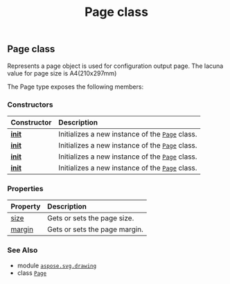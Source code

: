 ﻿---
title: Page class
second_title: Aspose.SVG for Python via .NET API References
description: 
type: docs
weight: 210
url: /python-net/aspose.svg.drawing/page/
is_root: false
---

## Page class

Represents a page object is used for configuration output page.
The lacuna value for page size is A4(210x297mm)



The Page type exposes the following members:

### Constructors
| Constructor | Description |
| :- | :- |
| [__init__](/svg/python-net/aspose.svg.drawing/page/__init__/#aspose.svg.drawing.Size-aspose.svg.drawing.Margin) | Initializes a new instance of the [`Page`](/svg/python-net/aspose.svg.drawing/page) class. |
| [__init__](/svg/python-net/aspose.svg.drawing/page/__init__/#aspose.svg.drawing.Size) | Initializes a new instance of the [`Page`](/svg/python-net/aspose.svg.drawing/page) class. |
| [__init__](/svg/python-net/aspose.svg.drawing/page/__init__/#aspose.svg.drawing.Margin) | Initializes a new instance of the [`Page`](/svg/python-net/aspose.svg.drawing/page) class. |
| [__init__](/svg/python-net/aspose.svg.drawing/page/__init__/#) | Initializes a new instance of the [`Page`](/svg/python-net/aspose.svg.drawing/page) class. |


### Properties
| Property | Description |
| :- | :- |
| [size](/svg/python-net/aspose.svg.drawing/page/size) | Gets or sets the page size. |
| [margin](/svg/python-net/aspose.svg.drawing/page/margin) | Gets or sets the page margin. |



### See Also
* module [`aspose.svg.drawing`](..)
* class [`Page`](/svg/python-net/aspose.svg.drawing/page)

